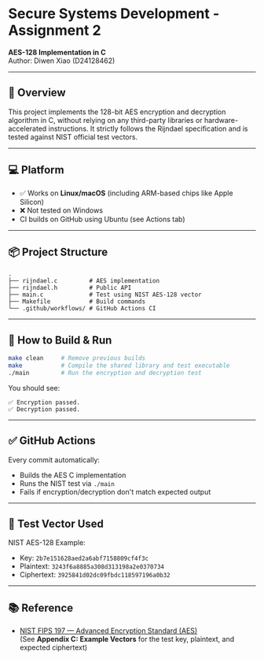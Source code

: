 # Secure Systems Development - Assignment 2
**AES-128 Implementation in C**  
Author: Diwen Xiao (D24128462)

---

## 🔐 Overview

This project implements the 128-bit AES encryption and decryption algorithm in C, without relying on any third-party libraries or hardware-accelerated instructions. It strictly follows the Rijndael specification and is tested against NIST official test vectors.

---

## 💻 Platform

- ✅ Works on **Linux/macOS** (including ARM-based chips like Apple Silicon)
- ❌ Not tested on Windows
- CI builds on GitHub using Ubuntu (see Actions tab)

---

## 📦 Project Structure

```
.
├── rijndael.c         # AES implementation
├── rijndael.h         # Public API
├── main.c             # Test using NIST AES-128 vector
├── Makefile           # Build commands
└── .github/workflows/ # GitHub Actions CI
```

---

## 🚀 How to Build & Run

```bash
make clean     # Remove previous builds
make           # Compile the shared library and test executable
./main         # Run the encryption and decryption test
```

You should see:
```
✅ Encryption passed.
✅ Decryption passed.
```

---

## ✅ GitHub Actions

Every commit automatically:

- Builds the AES C implementation
- Runs the NIST test via `./main`
- Fails if encryption/decryption don't match expected output

---

## 🧪 Test Vector Used

NIST AES-128 Example:
- Key: `2b7e151628aed2a6abf7158809cf4f3c`
- Plaintext: `3243f6a8885a308d313198a2e0370734`
- Ciphertext: `3925841d02dc09fbdc118597196a0b32`

---

## 📚 Reference

- [NIST FIPS 197 — Advanced Encryption Standard (AES)](https://nvlpubs.nist.gov/nistpubs/FIPS/NIST.FIPS.197.pdf)  
  (See **Appendix C: Example Vectors** for the test key, plaintext, and expected ciphertext)